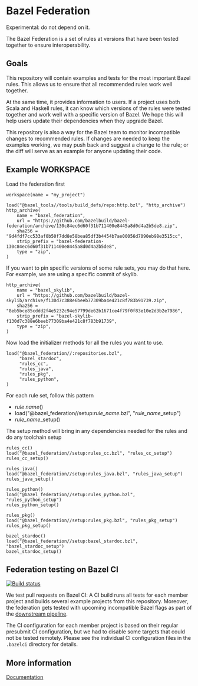 # Bazel Federation

Experimental: do not depend on it.

The Bazel Federation is a set of rules at versions that have been tested
together to ensure interoperability.

## Goals

This repository will contain examples and tests for the most important Bazel
rules. This allows us to ensure that all recommended rules work well together.

At the same time, it provides information to users. If a project uses both Scala
and Haskell rules, it can know which versions of the rules were tested together
and work well with a specific version of Bazel. We hope this will help users
update their dependencies when they upgrade Bazel.

This repository is also a way for the Bazel team to monitor incompatible changes
to recommended rules. If changes are needed to keep the examples working, we may
push back and suggest a change to the rule; or the diff will serve as an example
for anyone updating their code.

## Example WORKSPACE

Load the federation first

```starlark
workspace(name = "my_project")

load("@bazel_tools//tools/build_defs/repo:http.bzl", "http_archive")
http_archive(
    name = "bazel_federation",
    url = "https://github.com/bazelbuild/bazel-federation/archive/130c84ec6d60f31b711400e8445a8d0d4a2b5de8.zip",
    sha256 = "9d4fdf7cc533af0b50f7dd8e58bea85df3b4454b7ae00056d7090eb98e3515cc",
    strip_prefix = "bazel-federation-130c84ec6d60f31b711400e8445a8d0d4a2b5de8",
    type = "zip",
)
```

If you want to pin specific versions of some rule sets, you may do that here.
For example, we are using a specific commit of skylib.

```starlark
http_archive(
    name = "bazel_skylib",
    url = "https://github.com/bazelbuild/bazel-skylib/archive/f130d7c388e6beeb77309ba4e421c8f783b91739.zip",
    sha256 = "8eb5bce85cddd2f4e5232c94e57799de62b1671ce4f79f0f83e10e2d3b2e7986",
    strip_prefix = "bazel-skylib-f130d7c388e6beeb77309ba4e421c8f783b91739",
    type = "zip",
)
```

Now load the initializer methods for all the rules you want to use.

```starlark
load("@bazel_federation//:repositories.bzl",
     "bazel_stardoc",
     "rules_cc",
     "rules_java",
     "rules_pkg",
     "rules_python",
)
```

For each rule set, follow this pattern

-   *rule name*()
-   load("@bazel_federation//setup:*rule_name*.bzl", "*rule_name*_setup")
-   *rule_name*_setup()

The setup method will bring in any dependencies needed for the rules and do any
toolchain setup

```starlark
rules_cc()
load("@bazel_federation//setup:rules_cc.bzl", "rules_cc_setup")
rules_cc_setup()

rules_java()
load("@bazel_federation//setup:rules_java.bzl", "rules_java_setup")
rules_java_setup()

rules_python()
load("@bazel_federation//setup:rules_python.bzl", "rules_python_setup")
rules_python_setup()

rules_pkg()
load("@bazel_federation//setup:rules_pkg.bzl", "rules_pkg_setup")
rules_pkg_setup()

bazel_stardoc()
load("@bazel_federation//setup:bazel_stardoc.bzl", "bazel_stardoc_setup")
bazel_stardoc_setup()
```

## Federation testing on Bazel CI

[![Build status](https://badge.buildkite.com/9305b2e2ab7f186b3d596baee5e72aabb7274ff9fc28e54251.svg?branch=master)](https://buildkite.com/bazel/bazel-federation)

We test pull requests on Bazel CI: A CI build runs all tests for each member project and builds several example projects from this repository.
Moreover, the federation gets tested with upcoming incompatible Bazel flags as part of the [downstream pipeline](https://buildkite.com/bazel/bazelisk-plus-incompatible-flags).

The CI configuration for each member project is based on their regular presubmit CI configuration, but we had to disable some targets that could not be tested remotely. Please see the individual CI configuration files in the `.bazelci` directory for details.

## More information

[Documentation](https://bazelbuild.github.io/bazel-federation/)
